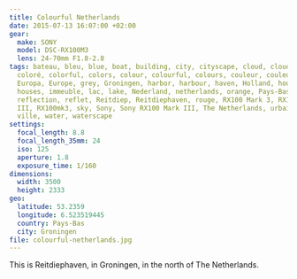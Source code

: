 ```yaml
---
title: Colourful Netherlands
date: 2015-07-13 16:07:00 +02:00
gear:
  make: SONY
  model: DSC-RX100M3
  lens: 24-70mm F1.8-2.8
tags: bateau, bleu, blue, boat, building, city, cityscape, cloud, clouds, color,
  coloré, colorful, colors, colour, colourful, colours, couleur, couleurs, eau,
  Europa, Europe, grey, Groningen, harbor, harbour, haven, Holland, house,
  houses, immeuble, lac, lake, Nederland, netherlands, orange, Pays-Bas, red,
  reflection, reflet, Reitdiep, Reitdiephaven, rouge, RX100 Mark 3, RX100 Mark
  III, RX100mk3, sky, Sony, Sony RX100 Mark III, The Netherlands, urbain, urban,
  ville, water, waterscape
settings:
  focal_length: 8.8
  focal_length_35mm: 24
  iso: 125
  aperture: 1.8
  exposure_time: 1/160
dimensions:
  width: 3500
  height: 2333
geo:
  latitude: 53.2359
  longitude: 6.523519445
  country: Pays-Bas
  city: Groningen
file: colourful-netherlands.jpg
---
```


This is Reitdiephaven, in Groningen, in the north of The Netherlands.
